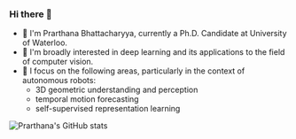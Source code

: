 ### Hi there 👋
- :rocket: I'm Prarthana Bhattacharyya, currently a Ph.D. Candidate at University of Waterloo.
- 🔭 I'm broadly interested in deep learning and its applications to the field of computer vision. 
- :dart: I focus on the following areas, particularly in the context of autonomous robots:
  - 3D geometric understanding and perception
  - temporal motion forecasting  
  - self-supervised representation learning
  
![Prarthana's GitHub stats](https://github-readme-stats.vercel.app/api?username=AutoVision-cloud&count_private=true&show_icons=true&theme=cobalt)


<!--
**AutoVision-cloud/AutoVision-cloud** is a ✨ _special_ ✨ repository because its `README.md` (this file) appears on your GitHub profile.

Here are some ideas to get you started:

- 🔭 I’m currently working on ...
- 🌱 I’m currently learning ...
- 👯 I’m looking to collaborate on ...
- 🤔 I’m looking for help with ...
- 💬 Ask me about ...
- 📫 How to reach me: ...
- 😄 Pronouns: ...
- ⚡ Fun fact: ...
-->

